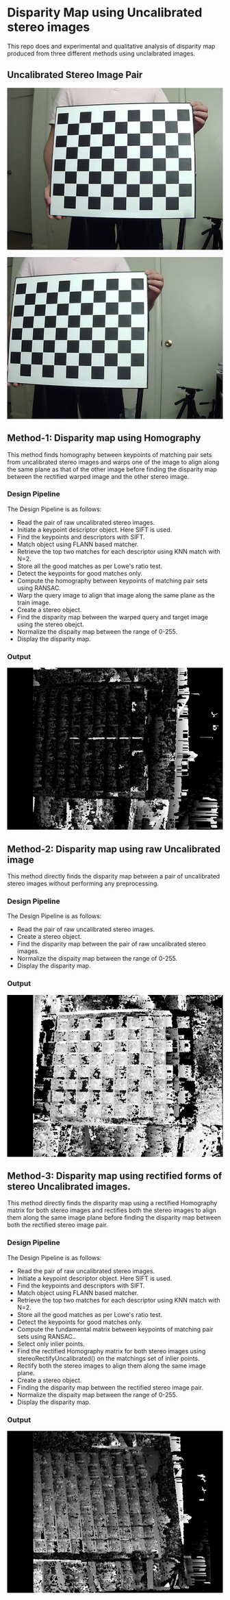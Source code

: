 # Disparity Map using Uncalibrated stereo images

This repo does and experimental and qualitative analysis of disparity map produced from three different methods using unclaibrated images.

## Uncalibrated Stereo Image Pair
![Stereo Image Left](Stereo%20Image/left2.jpg?raw=true)

![Stereo Image Right](Stereo%20Image/right2.jpg?raw=true)

## Method-1: Disparity map using Homography
This method finds homography between keypoints of matching pair sets from uncalibrated stereo images and warps one of the image to align along the same plane as that of the other image before finding the disparity map between the rectified warped image and the other stereo image.

### Design Pipeline
The Design Pipeline is as follows:
* Read the pair of raw uncalibrated stereo images.
* Initiate a keypoint descriptor object. Here SIFT is used.
* Find the keypoints and descriptors with SIFT.
* Match object using FLANN based matcher.
* Retrieve the top two matches for each descriptor using KNN match with N=2.
* Store all the good matches as per Lowe's ratio test.
* Detect the keypoints for good matches only.
* Compute the homography between keypoints of matching pair sets using RANSAC.
* Warp the query image to align that image along the same plane as the train image.
* Create a stereo object.
* Find the disparity map between the warped query and target image using the stereo obejct.
* Normalize the dispaity map between the range of 0-255.
* Display the disparity map.

### Output
![Disparity Map](Disparity%20Map/disparity_map_using_homography_uncalibrated_image.png?raw=true)

## Method-2: Disparity map using raw Uncalibrated image
This method directly finds the disparity map between a pair of uncalibrated stereo images without performing any preprocessing.

### Design Pipeline
The Design Pipeline is as follows:
* Read the pair of raw uncalibrated stereo images.
* Create a stereo object.
* Find the disparity map between the pair of raw uncalibrated stereo images. 
* Normalize the dispaity map between the range of 0-255.
* Display the disparity map.

### Output
![Disparity Map](Disparity%20Map/disparity_map_using_raw_uncalibrated_image.png?raw=true)

## Method-3: Disparity map using rectified forms of stereo Uncalibrated images.
This method directly finds the disparity map using a rectified Homography matrix for both stereo images and rectifies both the stereo images to align them along the same image plane before finding the disparity map between both the rectified stereo image pair.

### Design Pipeline
The Design Pipeline is as follows:
* Read the pair of raw uncalibrated stereo images.
* Initiate a keypoint descriptor object. Here SIFT is used.
* Find the keypoints and descriptors with SIFT.
* Match object using FLANN based matcher.
* Retrieve the top two matches for each descriptor using KNN match with N=2.
* Store all the good matches as per Lowe's ratio test.
* Detect the keypoints for good matches only.
* Compute the fundamental matrix between keypoints of matching pair sets using RANSAC..
* Select only inlier points. 
* Find the rectified Homography matrix for both stereo images using stereoRectifyUncalibrated() on the matchings set of inlier points.
* Rectify both the stereo images to align them along the same image plane.
* Create a stereo object.
* Finding the disparity map between the rectified stereo image pair. 
* Normalize the dispaity map between the range of 0-255.
* Display the disparity map.

### Output
![Disparity Map](Disparity%20Map/disparity_map_using_stereo_rectified_uncalibrated_image.png?raw=true)

 








